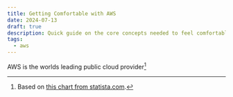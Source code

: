 ```yaml
---
title: Getting Comfortable with AWS
date: 2024-07-13
draft: true
description: Quick guide on the core concepts needed to feel comfortable in AWS
tags:
  - aws
---
```


AWS is the worlds leading public cloud provider[^1]

[^1]: Based on [this chart from statista.com](https://www.statista.com/chart/18819/worldwide-market-share-of-leading-cloud-infrastructure-service-providers/).
